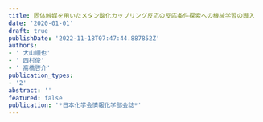 ```yaml
---
title: 固体触媒を用いたメタン酸化カップリング反応の反応条件探索への機械学習の導入
date: '2020-01-01'
draft: true
publishDate: '2022-11-18T07:47:44.887852Z'
authors:
- ' 大山順也'
- ' 西村俊'
- ' 髙橋啓介'
publication_types:
- '2'
abstract: ''
featured: false
publication: '*日本化学会情報化学部会誌*'
---
```


